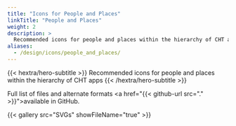 ```yaml
---
title: "Icons for People and Places"
linkTitle: "People and Places"
weight: 2
description: >
  Recommended icons for people and places within the hierarchy of CHT apps
aliases: 
  - /design/icons/people_and_places/
---
```


{{< hextra/hero-subtitle >}}
  Recommended icons for people and places within the hierarchy of CHT apps
{{< /hextra/hero-subtitle >}}

Full list of files and alternate formats <a href="{{< github-url src="." >}}">available in GitHub.</a> 

{{< gallery src="SVGs" showFileName="true" >}}